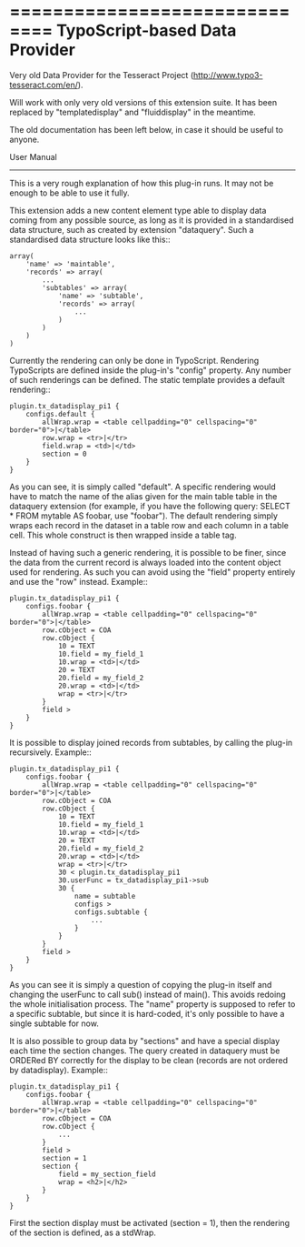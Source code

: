 ==============================
TypoScript-based Data Provider
==============================

Very old Data Provider for the Tesseract Project (http://www.typo3-tesseract.com/en/).

Will work with only very old versions of this extension suite.
It has been replaced by "templatedisplay" and "fluiddisplay" in the meantime.

The old documentation has been left below, in case it should be useful to anyone.

User Manual
***********

This is a very rough explanation of how this plug-in runs. It may not be enough to be able to use it fully.

This extension adds a new content element type able to display data coming from any possible source, as long as it is provided in a standardised data structure, such as created by extension "dataquery". Such a standardised data structure looks like this::

	array(
		'name' => 'maintable',
		'records' => array(
			...
			'subtables' => array(
				'name' => 'subtable',
				'records' => array(
					...
				)
			)
		)
	)

Currently the rendering can only be done in TypoScript. Rendering TypoScripts are defined inside the plug-in's "config" property. Any number of such renderings can be defined. The static template provides a default rendering::

	plugin.tx_datadisplay_pi1 {
		configs.default {
			allWrap.wrap = <table cellpadding="0" cellspacing="0" border="0">|</table>
			row.wrap = <tr>|</tr>
			field.wrap = <td>|</td>
			section = 0
		}
	}

As you can see, it is simply called "default". A specific rendering would have to  match the name of the alias given for the main table table in the dataquery extension (for example, if you have the following query: SELECT * FROM mytable AS foobar, use "foobar"). The default rendering simply wraps each record in the dataset in a table row and each column in a table cell. This whole construct is then wrapped inside a table tag.

Instead of having such a generic rendering, it is possible to be finer, since the data from the current record is always loaded into the content object used for rendering. As such you can avoid using the "field" property entirely and use the "row" instead. Example::

	plugin.tx_datadisplay_pi1 {
		configs.foobar {
			allWrap.wrap = <table cellpadding="0" cellspacing="0" border="0">|</table>
			row.cObject = COA
			row.cObject {
				10 = TEXT
				10.field = my_field_1
				10.wrap = <td>|</td>
				20 = TEXT
				20.field = my_field_2
				20.wrap = <td>|</td>
				wrap = <tr>|</tr>
			}
			field >
		}
	}

It is possible to display joined records from subtables, by calling the plug-in recursively. Example::

	plugin.tx_datadisplay_pi1 {
		configs.foobar {
			allWrap.wrap = <table cellpadding="0" cellspacing="0" border="0">|</table>
			row.cObject = COA
			row.cObject {
				10 = TEXT
				10.field = my_field_1
				10.wrap = <td>|</td>
				20 = TEXT
				20.field = my_field_2
				20.wrap = <td>|</td>
				wrap = <tr>|</tr>
				30 < plugin.tx_datadisplay_pi1
				30.userFunc = tx_datadisplay_pi1->sub
				30 {
					name = subtable
					configs >
					configs.subtable {
						...
					}
				}
			}
			field >
		}
	}

As you can see it is simply a question of copying the plug-in itself and changing the userFunc to call sub() instead of main(). This avoids redoing the whole initialisation process. The "name" property is supposed to refer to a specific subtable, but since it is hard-coded, it's only possible to have a single subtable for now.

It is also possible to group data by "sections" and have a special display each time the section changes. The query created in dataquery must be ORDERed BY correctly for the display to be clean (records are not ordered by datadisplay). Example::

	plugin.tx_datadisplay_pi1 {
		configs.foobar {
			allWrap.wrap = <table cellpadding="0" cellspacing="0" border="0">|</table>
			row.cObject = COA
			row.cObject {
				...
			}
			field >
			section = 1
			section {
				field = my_section_field
				wrap = <h2>|</h2>
			}
		}
	}

First the section display must be activated (section = 1), then the rendering of the section is defined, as a stdWrap.
